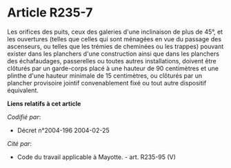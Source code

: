# Article R235-7

Les orifices des puits, ceux des galeries d'une inclinaison de plus de 45°, et les ouvertures (telles que celles qui sont
ménagées en vue du passage des ascenseurs, ou telles que les trémies de cheminées ou les trappes) pouvant exister dans les
planchers d'une construction ainsi que dans les planchers des échafaudages, passerelles ou toutes autres installations,
doivent être clôturés par un garde-corps placé à une hauteur de 90 centimètres et une plinthe d'une hauteur minimale de 15
centimètres, ou clôturés par un plancher provisoire jointif convenablement fixé ou tout autre dispositif équivalent.

**Liens relatifs à cet article**

_Codifié par_:

  - Décret n°2004-196 2004-02-25

_Cité par_:

  - Code du travail applicable à Mayotte. - art. R235-95 (V)
